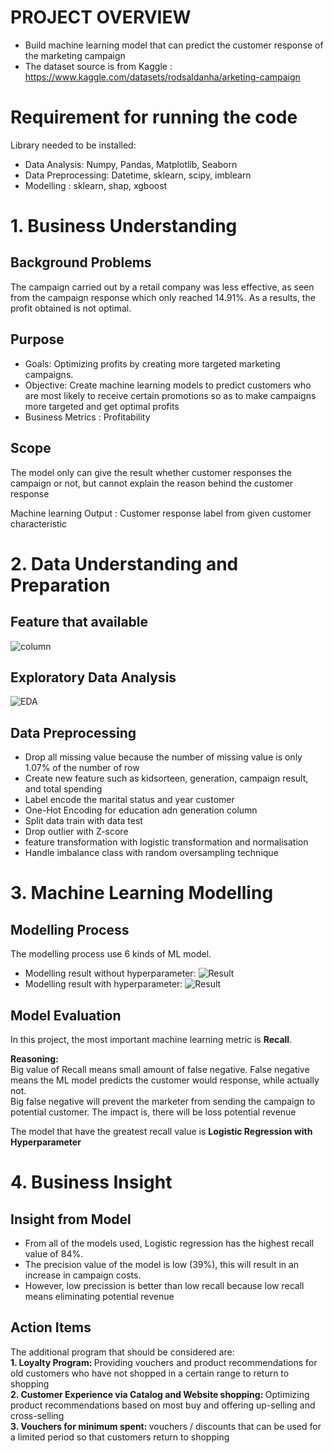 # PROJECT OVERVIEW
- Build machine learning model that can predict the customer response of the marketing campaign 
- The dataset source is from Kaggle : https://www.kaggle.com/datasets/rodsaldanha/arketing-campaign

# <b> Requirement for running the code </b>
Library needed to be installed: <br>
- Data Analysis: Numpy, Pandas, Matplotlib, Seaborn
- Data Preprocessing: Datetime, sklearn, scipy, imblearn
- Modelling : sklearn, shap, xgboost

# <b> 1. Business Understanding </b>
## Background Problems
The campaign carried out by a retail company was less effective, as seen from the campaign response which only reached 14.91%. As a results, the profit obtained is not optimal.

## Purpose
- Goals: Optimizing profits by creating more targeted marketing campaigns.
- Objective: Create machine learning models to predict customers who are most likely to receive certain promotions so as to make campaigns more targeted and get optimal profits
- Business Metrics : Profitability

## Scope
The model only can give the result whether customer responses the campaign or not, but cannot explain the reason behind the customer response

Machine learning Output : Customer response label from given customer characteristic

# <b> 2. Data Understanding and Preparation </b>
## Feature that available 
![column](https://github.com/mmalik17/marketing-campaign-analysis/blob/main/fig/Column-List.jpg?raw=true)
## Exploratory Data Analysis
![EDA](https://github.com/mmalik17/marketing-campaign-analysis/blob/main/fig/EDA-Edu-Year.jpg?raw=true)
## Data Preprocessing
- Drop all missing value because the number of missing value is only 1.07% of the number of row
- Create new feature such as kidsorteen, generation, campaign result, and total spending
- Label encode the marital status and year customer
- One-Hot Encoding for education adn generation column
- Split data train with data test
- Drop outlier with Z-score
- feature transformation with logistic transformation and normalisation
- Handle imbalance class with random oversampling technique

# <b> 3. Machine Learning Modelling </b>
## Modelling Process
The modelling process use 6 kinds of ML model. 

- Modelling result without hyperparameter:
![Result](https://github.com/mmalik17/marketing-campaign-analysis/blob/main/fig/without-hyperparam.jpg?raw=true)
- Modelling result with hyperparameter:
![Result](https://github.com/mmalik17/marketing-campaign-analysis/blob/main/fig/with-hyperparam.jpg?raw=true)

## Model Evaluation
In this project, the most important machine learning metric is <b>Recall</b>. 

<b> Reasoning: </b> <br>
Big value of Recall means small amount of false negative. False negative means the ML model predicts the customer would response, while actually not. <br>
Big false negative will prevent the marketer from sending the campaign to potential customer. The impact is, there will be loss potential revenue

The model that have the greatest recall value is <b> Logistic Regression with Hyperparameter </b>

# <b> 4. Business Insight </b>
## Insight from Model
- From all of the models used, Logistic regression has the highest recall value of 84%.
- The precision value of the model is low (39%), this will result in an increase in campaign costs. 
- However, low precission is better than low recall because low recall means eliminating potential revenue

## Action Items  
The additional program that should be considered are: <br>
<b> 1. Loyalty Program: </b> Providing vouchers and product recommendations for old customers who have not shopped in a certain range to return to shopping <br>
<b> 2. Customer Experience via Catalog and Website shopping: </b> Optimizing product recommendations based on most buy and offering up-selling and cross-selling <br>
<b> 3. Vouchers for minimum spent: </b> vouchers / discounts that can be used for a limited period so that customers return to shopping
